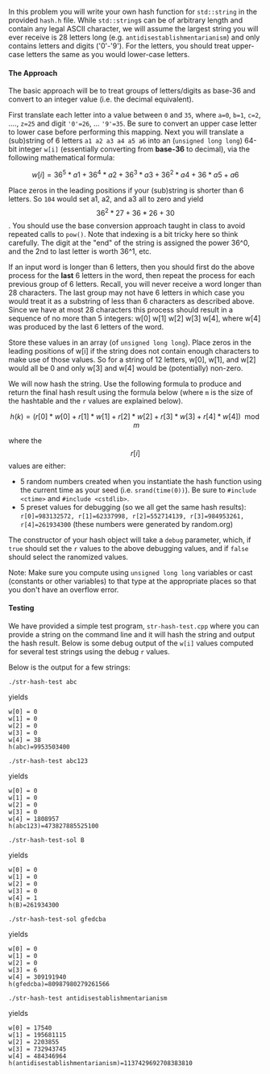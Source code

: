 
In this problem you will write your own hash function for `std::string` in the provided `hash.h` file.  While `std::string`s can be of arbitrary length and contain any legal ASCII character, we will assume the largest string you will ever receive is 28 letters long (e.g. `antidisestablishmentarianism`) and only contains letters and digits ('0'-'9').  For the letters, you should treat upper-case letters the same as you would lower-case letters.

#### The Approach

The basic approach will be to treat groups of letters/digits as base-36 and convert to an integer value (i.e. the decimal equivalent).

First translate each letter into a value between `0` and `35`, where `a=0`, `b=1`, `c=2`, ...., `z=25` and digit `'0'=26`, ... `'9'=35`.  Be sure to convert an upper case letter to lower case before performing this mapping. Next you will translate a (sub)string of 6 letters `a1 a2 a3 a4 a5 a6` into an (`unsigned long long`) 64-bit integer `w[i]` (essentially converting from **base-36** to decimal), via the following mathematical formula:


$$w[i] = 36^5*a1 + 36^4*a2 + 36^3*a3 + 36^2*a4 + 36*a5 + a6$$

Place zeros in the leading positions if your (sub)string is shorter than 6 letters. So `104` would set a1, a2, and a3 all to zero and yield $$36^2*27 + 36*26 + 30$$.  You should use the base conversion approach taught in class to avoid repeated calls to `pow()`.  Note that indexing is a bit tricky here so think carefully.  The digit at the "end" of the string is assigned the power 36^0, and the 2nd to last letter is worth 36^1, etc.  

If an input word is longer than 6 letters, then you should first do the above process for the **last** 6 letters in the word, then repeat the process for each previous group of 6 letters.  Recall, you will never receive a word longer than 28 characters.  The last group may not have 6 letters in which case you would treat it as a substring of less than 6 characters as described above.  Since we have at most 28 characters this process should result in a sequence of no more than 5 integers: w[0] w[1] w[2] w[3] w[4], where w[4] was produced by the last 6 letters of the word.

Store these values in an array (of `unsigned long long`). Place zeros in the leading positions of w[i] if the string does not contain enough characters to make use of those values. So for a string of 12 letters, w[0], w[1], and w[2] would all be 0 and only w[3] and w[4] would be (potentially) non-zero.

We will now hash the string. Use the following formula to produce and return the final hash result using the formula below (where `m` is the size of the hashtable and the `r` values are explained below). 

$$h(k) = (r[0]*w[0] + r[1]*w[1] + r[2]*w[2] + r[3]*w[3] + r[4]*w[4]) \mod m$$

where the $$r[i]$$ values are either:
 - 5 random numbers created when you instantiate the hash function using the current time as your seed (i.e. `srand(time(0))`). Be sure to `#include <ctime>` and `#include <cstdlib>`.
 - 5 preset values for debugging (so we all get the same hash results): `r[0]=983132572, r[1]=62337998, r[2]=552714139, r[3]=984953261, r[4]=261934300` (these numbers were generated by random.org)

The constructor of your hash object will take a `debug` parameter, which, if `true` should set the `r` values to the above debugging values, and if `false` should select the ranomized values.

Note:  Make sure you compute using `unsigned long long` variables or cast (constants or other variables) to that type at the appropriate places so that you don't have an overflow error. 

#### Testing

We have provided a simple test program, `str-hash-test.cpp` where you can provide a string on the command line and it will hash the string and output the hash result. Below is some debug output of the `w[i]` values computed for several test strings using the debug `r` values. 

Below is the output for a few strings:

`./str-hash-test abc`

yields 

```
w[0] = 0
w[1] = 0
w[2] = 0
w[3] = 0
w[4] = 38
h(abc)=9953503400
```

`./str-hash-test abc123`

yields

```
w[0] = 0
w[1] = 0
w[2] = 0
w[3] = 0
w[4] = 1808957
h(abc123)=473827885525100
```

`./str-hash-test-sol B`

yields

```
w[0] = 0
w[1] = 0
w[2] = 0
w[3] = 0
w[4] = 1
h(B)=261934300
```

`./str-hash-test-sol gfedcba`

yields

```
w[0] = 0
w[1] = 0
w[2] = 0
w[3] = 6
w[4] = 309191940
h(gfedcba)=80987980279261566
```


`./str-hash-test antidisestablishmentarianism`

yields

```
w[0] = 17540
w[1] = 195681115
w[2] = 2203855
w[3] = 732943745
w[4] = 484346964
h(antidisestablishmentarianism)=1137429692708383810
```

